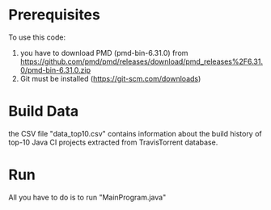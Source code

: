 # Prerequisites
To use this code:
1.  you have to download PMD (pmd-bin-6.31.0) from https://github.com/pmd/pmd/releases/download/pmd_releases%2F6.31.0/pmd-bin-6.31.0.zip
2. Git must be installed (https://git-scm.com/downloads)

# Build Data
the CSV file "data_top10.csv" contains information about the build history of top-10 Java CI projects extracted from TravisTorrent database.

# Run
All you have to do is to run "MainProgram.java"


